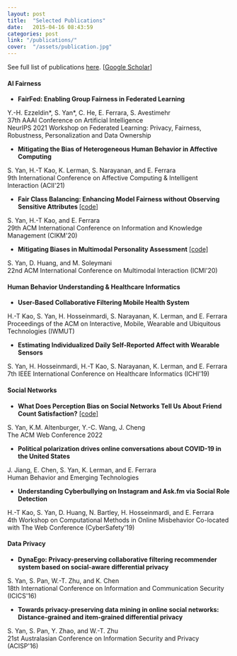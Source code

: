 ```yaml
---
layout: post
title:  "Selected Publications"
date:   2015-04-16 08:43:59
categories: post
link: "/publications/"
cover:  "/assets/publication.jpg"
---
```

See full list of publications <a href="/page/publications/">here</a>. [<a href="https://scholar.google.com/citations?user=U_9LopYAAAAJ&hl=en&oi=sra)">Google Scholar</a>]

#### AI Fairness
- <p><strong> FairFed: Enabling Group Fairness in Federated Learning </strong><br/>
Y.-H. Ezzeldin*, S. Yan*, C. He, E. Ferrara, S. Avestimehr<br/>
37th AAAI Conference on Artificial Intelligence <br/>
NeurIPS 2021 Workshop on Federated Learning: Privacy, Fairness, Robustness, Personalization and Data Ownership</p>

- <p><strong> Mitigating the Bias of Heterogeneous Human Behavior in Affective Computing </strong><br/>
S. Yan, H.-T Kao, K. Lerman, S. Narayanan, and E. Ferrara<br/>
9th International Conference on Affective Computing & Intelligent Interaction (ACII'21)</p>

- <p><strong> Fair Class Balancing: Enhancing Model Fairness without Observing Sensitive Attributes </strong> <a href="https://github.com/ShenYanUSC/Fair_Class_Balancing/">[code]</a><br/>
S. Yan, H.-T Kao, and E. Ferrara<br/>
29th ACM International Conference on Information and Knowledge Management (CIKM'20)</p>

- <p><strong>Mitigating Biases in Multimodal Personality Assessment</strong> <a href="https://github.com/ShenYanUSC/Multimodal_Fairness">[code]</a><br/>
S. Yan, D. Huang, and M. Soleymani <br/>
22nd ACM International Conference on Multimodal Interaction (ICMI'20)</p>

#### Human Behavior Understanding & Healthcare Informatics
- <p><strong> User-Based Collaborative Filtering Mobile Health System </strong><br/>
H.-T Kao, S. Yan, H. Hosseinmardi, S. Narayanan, K. Lerman, and E. Ferrara<br/>
Proceedings of the ACM on Interactive, Mobile, Wearable and Ubiquitous Technologies (IWMUT)</p>

- <p><strong>Estimating Individualized Daily Self-Reported Affect with Wearable Sensors</strong><br/>
S. Yan, H. Hosseinmardi, H.-T Kao, S. Narayanan, K. Lerman, and E. Ferrara<br/>
7th IEEE International Conference on Healthcare Informatics (ICHI'19)</p>

#### Social Networks
- <p><strong>What Does Perception Bias on Social Networks Tell Us About Friend Count Satisfaction?</strong> <a href="https://github.com/facebookresearch/FriendshipSatisfactionDiversity/">[code]</a><br/>
S. Yan, K.M. Altenburger, Y.-C. Wang, J. Cheng<br/>
The ACM Web Conference 2022 </p>

- <p><strong>Political polarization drives online conversations about COVID-19 in the United States</strong><br/>
J. Jiang, E. Chen, S. Yan, K. Lerman, and E. Ferrara<br/>
Human Behavior and Emerging Technologies </p>

- <p><strong>Understanding Cyberbullying on Instagram and Ask.fm via Social Role Detection</strong><br/>
H.-T Kao, S. Yan, D. Huang, N. Bartley, H. Hosseinmardi, and E. Ferrara<br/>
4th Workshop on Computational Methods in Online Misbehavior Co-located with The Web Conference (CyberSafety'19)</p>

#### Data Privacy
- <p><strong>DynaEgo: Privacy-preserving collaborative filtering recommender system based on social-aware differential privacy</strong><br/>
S. Yan, S. Pan, W.-T. Zhu, and K. Chen<br/>
18th International Conference on Information and Communication Security (ICICS'16)</p>

- <p><strong>Towards privacy-preserving data mining in online social networks: Distance-grained and item-grained differential privacy</strong><br/>
S. Yan, S. Pan, Y. Zhao, and W.-T. Zhu<br/>
21st Australasian Conference on Information Security and Privacy (ACISP'16)</p>

<!---
<strong>Social bots for online public health interventions</strong><br/>
A. Deb, A. Majmundar, S. Seo, A. Matsui, R. Tandon, S. Yan, J. Allem, and E. Ferrara<br/>
2018 IEEE/ACM International Conference on Advances in Social Networks Analysis and Mining (ASONAM'18)

<strong>SoundAuth: Secure zero-effort two-factor authentication based on audio signals</strong><br/>
M. Wang, W.-T. Zhu, S. Yan, and Q. Wang<br/>
6th IEEE Conference on Communications and Network Security (CNS'18)

<strong>DynaEgo: Privacy-preserving collaborative filtering recommender system based on social-aware differential privacy</strong><br/>
S. Yan, S. Pan, W.-T. Zhu, and K. Chen<br/>
18th International Conference on Information and Communication Security (ICICS'16)

<strong>A secure and fast dispersal storage scheme based on the learning with errors problem</strong><br/>
L. Yang, F. Fang, X. Lu, W. T. Zhu, Q. Wang, S. Yan, and S. Pan<br/>
12th EAI International Conference on Security and Privacy in Communication Networks (SecureComm'16)

<strong>Towards privacy-preserving data mining in online social networks: Distance-grained and item-grained differential privacy</strong><br/>
S. Yan, S. Pan, Y. Zhao, and W.-T. Zhu<br/>
21st Australasian Conference on Information Security and Privacy (ACISP'16)

<strong>Security analysis on privacy-preserving cloud aided biometric identificaiton schemes</strong><br/>
S. Pan, S. Yan, and W.-T. Zhu<br/>
21st Australasian Conference on Information Security and Privacy (ACISP'16)

<strong>Guaranteed time slots allocation in multi-node wireless sensor networks</strong><br/>
S.R. Fan, S. Yan, and M. Gao<br/>
Chinese Journal of Sensors and Actuators

--->
